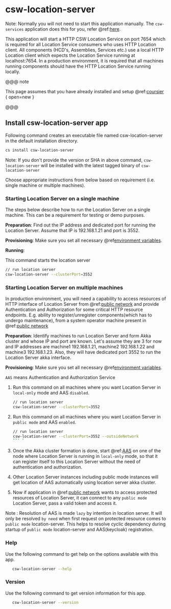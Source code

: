 # csw-location-server

Note: Normally you will not need to start this application manually. The `csw-services` application does this for you, refer @ref:[here](cswservices.md). 

This application will start a HTTP CSW Location Service on port 7654 which is required for all Location Service consumers who uses HTTP Location client.
All components (HCD's, Assemblies, Services etc.) use a local HTTP Location client which expects the Location Service running at localhost:7654.
In a production environment, it is required that all machines running components should have the HTTP Location Service running locally.

@@@ note

This page assumes that you have already installed and setup @ref:[coursier](csinstallation.md) { open=new }

@@@

## Install csw-location-server app

Following command creates an executable file named csw-location-server in the default installation directory.

```bash
cs install csw-location-server
```

Note: If you don't provide the version or SHA in above command, `csw-location-server` will be installed with the latest tagged binary of `csw-location-server`

Choose appropriate instructions from below based on requirement (i.e. single machine or multiple machines).
 
### Starting Location Server on a single machine
The steps below describe how to run the Location Server on a single machine. This can be a requirement for testing or demo purposes.

**Preparation**:
Find out the IP address and dedicated port for running the Location Server. Assume that IP is 192.168.1.21 and port is 3552.

**Provisioning**:
Make sure you set all necessary @ref[environment variables](../deployment/env-vars.md). 

**Running**: 

This command starts the location server
```bash
// run location server
csw-location-server --clusterPort=3552
```

### Starting Location Server on multiple machines
In production environment, you will need a capability to access resources of HTTP interface of Location Server
from @ref:[public network](../deployment/network-topology.md) and provide Authentication and Authorization for some
critical HTTP resource endpoints. E.g. ability to register/unregister components(which has to undergo maintenance), 
from a system operator machine present in @ref:[public network](../deployment/network-topology.md)

**Preparation**:
Identify machines to run Location Server and form Akka cluster and whose IP and port are known. Let's assume they are 3
for now and IP addresses are machine1 192.168.1.21, machine2 192.168.1.22 and machine3 192.168.1.23. Also, they
will have dedicated port 3552 to run the Location Server akka interface. 

**Provisioning**:
Make sure you set all necessary @ref[environment variables](../deployment/env-vars.md).

`AAS` means Authentication and Authorization Service

1.  Run this command on all machines where you want Location Server in `local-only`
mode and AAS `disabled`.
   
    ```bash
    // run location server
    csw-location-server --clusterPort=3552 
    ```

1.  Run this command on all machines where you want Location Server in `public mode`
and AAS `enabled`.

    ```bash
    // run location server
    csw-location-server --clusterPort=3552 --outsideNetwork
    ``` `

3.  Once the Akka cluster formation is done, start @ref:[AAS](../services/aas.md) 
on one of the node where Location Server is running in `local-only` mode, so that it can register itself to this
Location Server without the need of authentication and authorization. 

4.  Other Location Server instances including public mode instances will get location of AAS automatically using
 location server akka cluster.

5.  Now if application in @ref:[public network](../deployment/network-topology.md) wants to access protected resources
of Location Server, it can connect to any `public mode` Location Server, pass a valid token and access it.

Note : Resolution of AAS is made `lazy` by intention in location server. It will only be resolved `by need` when
first request on protected resource comes to `public mode` location-server. This helps to resolve
cyclic dependency during startup of `public mode` location-server and AAS(keycloak) registration.

### Help
Use the following command to get help on the options available with this app.

```bash
   csw-location-server --help
```

### Version
Use the following command to get version information for this app.
  
```bash
   csw-location-server --version
```
